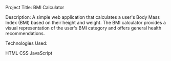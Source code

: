 Project Title: BMI Calculator

Description:
A simple web application that calculates a user's Body Mass Index (BMI) based on their height and weight.
The BMI calculator provides a visual representation of the user's BMI
category and offers general health recommendations.

Technologies Used:

HTML
CSS
JavaScript
